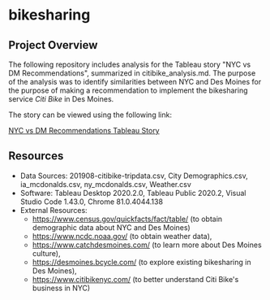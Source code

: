 # bikesharing

## Project Overview
The following repository includes analysis for the Tableau story "NYC vs DM Recommendations", summarized in citibike_analysis.md. The purpose of the analysis was to identify similarities between NYC and Des Moines for the purpose of making a recommendation to implement the bikesharing service *Citi Bike* in Des Moines.

The story can be viewed using the following link:

[NYC vs DM Recommendations Tableau Story]("https://public.tableau.com/profile/karen.bennis#!/vizhome/BikesharingNYCandDesMoines/NYCvsDMRecommendations")

## Resources
* Data Sources: 201908-citibike-tripdata.csv, City Demographics.csv, ia_mcdonalds.csv, ny_mcdonalds.csv, Weather.csv
* Software: Tableau Desktop 2020.2.0, Tableau Public 2020.2, Visual Studio Code 1.43.0, Chrome 81.0.4044.138
* External Resources: 
    * https://www.census.gov/quickfacts/fact/table/ (to obtain demographic data about NYC and Des Moines)
    * https://www.ncdc.noaa.gov/ (to obtain weather data),
    * https://www.catchdesmoines.com/ (to learn more about Des Moines culture),
    * https://desmoines.bcycle.com/ (to explore existing bikesharing in Des Moines),
    * https://www.citibikenyc.com/ (to better understand Citi Bike's business in NYC)